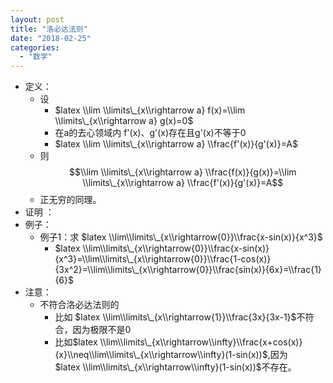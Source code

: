```yaml
---
layout: post
title: "洛必达法则"
date: "2018-02-25"
categories: 
  - "数学"
---
```


- 定义：
    - 设
        - $latex \\lim \\limits\_{x\\rightarrow a} f(x)=\\lim \\limits\_{x\\rightarrow a} g(x)=0$
        - 在a的去心领域内 f'(x)、g'(x)存在且g'(x)不等于0
        - $latex \\lim \\limits\_{x\\rightarrow a} \\frac{f'(x)}{g'(x)}=A$
    - 则 $$\\lim \\limits\_{x\\rightarrow a} \\frac{f(x)}{g(x)}=\\lim \\limits\_{x\\rightarrow a} \\frac{f'(x)}{g'(x)}=A$$
    - 正无穷的同理。
- 证明 ：
- 例子：
    - 例子1：求 $latex \\lim\\limits\_{x\\rightarrow{0}}\\frac{x-sin(x)}{x^3}$
        - $latex \\lim\\limits\_{x\\rightarrow{0}}\\frac{x-sin(x)}{x^3}=\\lim\\limits\_{x\\rightarrow{0}}\\frac{1-cos(x)}{3x^2}=\\lim\\limits\_{x\\rightarrow{0}}\\frac{sin(x)}{6x}=\\frac{1}{6}$
- 注意：
    - 不符合洛必达法则的
        - 比如 $latex \\lim\\limits\_{x\\rightarrow{1}}\\frac{3x}{3x-1}$不符合，因为极限不是0
        - 比如$latex \\lim\\limits\_{x\\rightarrow\\infty}\\frac{x+cos(x)}{x}\\neq\\lim\\limits\_{x\\rightarrow\\infty}(1-sin(x))$,因为 $latex \\lim\\limits\_{x\\rightarrow\\infty}(1-sin(x))$不存在。
